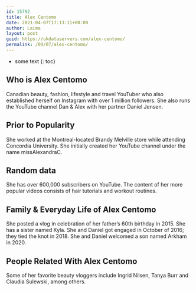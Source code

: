 ```yaml
---
id: 15792
title: Alex Centomo
date: 2021-04-07T17:13:11+00:00
author: Laima
layout: post
guid: https://ukdataservers.com/alex-centomo/
permalink: /04/07/alex-centomo/
---
```


* some text
{: toc}


## Who is Alex Centomo
                  
                  
                  
Canadian beauty, fashion, lifestyle and travel YouTuber who also established herself on Instagram with over 1 million followers. She also runs the YouTube channel Dan & Alex with her partner Daniel Jensen. 
                  
              
            
              
            
                
                
                
## Prior to Popularity
                  
                  
                  
She worked at the Montreal-located Brandy Melville store while attending Concordia University. She initially created her YouTube channel under the name missAlexandraC. 
                  
              
            
              
            
                
                
                
## Random data
                  
                  
                  
She has over 600,000 subscribers on YouTube. The content of her more popular videos consists of hair tutorials and workout routines. 
                  
              
            
              
            
                
                
                
## Family & Everyday Life of Alex Centomo
                  
                  
                  
She posted a vlog in celebration of her father&#8217;s 60th birthday in 2015. She has a sister named Kyla. She and Daniel got engaged in October of 2016; they tied the knot in 2018. She and Daniel welcomed a son named Arkham in 2020. 
                  
              
            
              
            
                
                
                
## People Related With Alex Centomo
                  
                  
                  
Some of her favorite beauty vloggers include Ingrid Nilsen, Tanya Burr and Claudia Sulewski, among others. 
                  
              
            
              
            
                
              
            
              
              
            
            
              
            
          
          
          